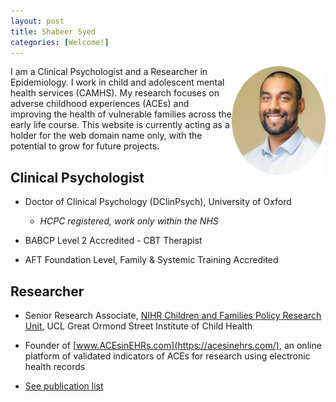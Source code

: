```yaml
---
layout: post
title: Shabeer Syed
categories: [Welcome!]
---
```


<img style="float: right;" src="/images/shabeer%20syed.png" alt="Shabeer Syed" width="150"/>
I am a Clinical Psychologist and a Researcher in Epidemiology. I work in child and adolescent mental health services (CAMHS). My research focuses on adverse childhood experiences (ACEs) and improving the health of vulnerable families across the early life course. This website is currently acting as a holder for the web domain name only, with the potential to grow for future projects.

## Clinical Psychologist

- Doctor of Clinical Psychology (DClinPsych), University of Oxford
   - *HCPC registered, work only within the NHS*
   
- BABCP Level 2 Accredited - CBT Therapist 

- AFT Foundation Level, Family & Systemic Training Accredited


## Researcher

- Senior Research Associate, [NIHR Children and Families Policy Research Unit](https://www.ucl.ac.uk/children-policy-research/), UCL Great Ormond Street Institute of Child Health

- Founder of [www.ACEsinEHRs.com](https://acesinehrs.com/), an online platform of validated indicators of ACEs for research using electronic health records

- [See publication list](https://shabeer-syed.github.io/shabeersyed/publications/)

